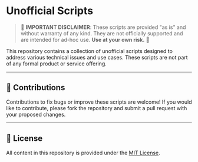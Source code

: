 # Unofficial Scripts

> 🚨 **IMPORTANT DISCLAIMER**: These scripts are provided "as is" and without warranty of any kind. They are not officially supported and are intended for ad-hoc use. **Use at your own risk.** 🚨

This repository contains a collection of unofficial scripts designed to address various technical issues and use cases. These scripts are not part of any formal product or service offering.

---

## 🤝 Contributions

Contributions to fix bugs or improve these scripts are welcome! If you would like to contribute, please fork the repository and submit a pull request with your proposed changes.

---

## 📄 License

All content in this repository is provided under the [MIT License](LICENSE).
